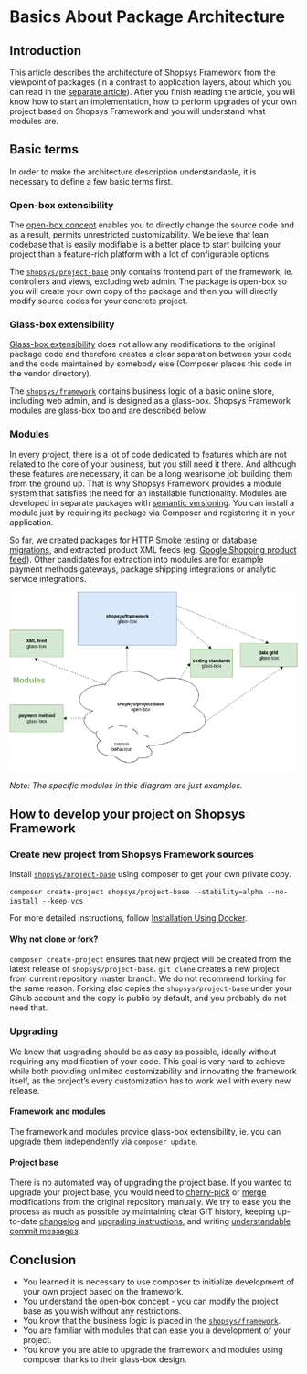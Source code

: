 # Basics About Package Architecture

## Introduction
This article describes the architecture of Shopsys Framework from the viewpoint of packages
(in a contrast to application layers, about which you can read in the [separate article](./basics-about-model-architecture.md)).
After you finish reading the article, you will know 
how to start an implementation, how to perform upgrades of your own project based on Shopsys Framework
and you will understand what modules are.

## Basic terms
In order to make the architecture description understandable, it is necessary to define a few basic terms first.

### Open-box extensibility
The [open-box concept](https://en.wikipedia.org/wiki/Extensibility#Open-Box) enables you to directly change the source code and as a result, permits unrestricted customizability.
We believe that lean codebase that is easily modifiable is a better place to start building your project than a feature-rich platform
with a lot of configurable options.

The [`shopsys/project-base`](https://github.com/shopsys/project-base)
only contains frontend part of the framework, ie. controllers and views, excluding web admin.
The package is open-box so you will create your own copy of the package and then you will directly modify source codes for your concrete project.

### Glass-box extensibility
[Glass-box extensibility](https://en.wikipedia.org/wiki/Extensibility#Glass-Box) does not allow any modifications to the original package code and therefore creates
a clear separation between your code and the code maintained by somebody else (Composer places this code in the vendor directory).

The [`shopsys/framework`](https://github.com/shopsys/framework) 
contains business logic of a basic online store, including web admin, and is designed as a glass-box.
Shopsys Framework modules are glass-box too and are described below. 

### Modules
In every project, there is a lot of code dedicated to features which are not related to the core of your business,
but you still need it there. And although these features are necessary, it can be a long wearisome job building them from the ground up.
That is why Shopsys Framework provides a module system that satisfies the need for an installable functionality.
Modules are developed in separate packages with [semantic versioning](http://semver.org/).
You can install a module just by requiring its package via Composer and registering it in your application.

So far, we created packages for [HTTP Smoke testing](https://github.com/shopsys/http-smoke-testing) or [database migrations](https://github.com/shopsys/migrations),
and extracted product XML feeds (eg. [Google Shopping product feed](https://github.com/shopsys/product-feed-google)).
Other candidates for extraction into modules are for example payment methods gateways, package shipping integrations or analytic service integrations.

![Shopsys Framework package architecture schema](./img/package-architecture.png)

*Note: The specific modules in this diagram are just examples.*

## How to develop your project on Shopsys Framework
### Create new project from Shopsys Framework sources
Install [`shopsys/project-base`](https://github.com/shopsys/project-base) using composer to get your own private copy.
```
composer create-project shopsys/project-base --stability=alpha --no-install --keep-vcs
```
For more detailed instructions, follow [Installation Using Docker](../installation/installation-using-docker.md).
#### Why not clone or fork?
`composer create-project` ensures that new project will be created from the latest release of `shopsys/project-base`.
`git clone` creates a new project from current repository master branch.
We do not recommend forking for the same reason.
Forking also copies the `shopsys/project-base` under your Gihub account and the copy is public by default, and you probably do not need that.

### Upgrading
We know that upgrading should be as easy as possible, ideally without requiring any modification of your code.
This goal is very hard to achieve while both providing unlimited customizability and innovating the framework itself,
as the project’s every customization has to work well with every new release.

#### Framework and modules
The framework and modules provide glass-box extensibility,
ie. you can upgrade them independently via `composer update`.

#### Project base
There is no automated way of upgrading the project base.
If you wanted to upgrade your project base, you would need to [cherry-pick](https://git-scm.com/docs/git-cherry-pick) or [merge](https://git-scm.com/docs/git-merge) modifications from the original repository manually.
We try to ease you the process as much as possible by maintaining clear GIT history,
keeping up-to-date [changelog](../../project-base/CHANGELOG.md) and [upgrading instructions](../../project-base/UPGRADE.md),
and writing [understandable commit messages](../../docs/contributing/guidelines-for-creating-commits.md).

## Conclusion
* You learned it is necessary to use composer to initialize development of your own project based on the framework.
* You understand the open-box concept - you can modify the project base as you wish without any restrictions.
* You know that the business logic is placed in the [`shopsys/framework`](https://github.com/shopsys/framework).
* You are familiar with modules that can ease you a development of your project.
* You know you are able to upgrade the framework and modules using composer thanks to their glass-box design.
